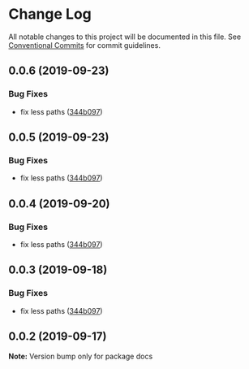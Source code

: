 # Change Log

All notable changes to this project will be documented in this file.
See [Conventional Commits](https://conventionalcommits.org) for commit guidelines.

## 0.0.6 (2019-09-23)


### Bug Fixes

* fix less paths ([344b097](https://gitlab.synerise.com/Frontend/synerise-design/commit/344b097))





## 0.0.5 (2019-09-23)


### Bug Fixes

* fix less paths ([344b097](https://gitlab.synerise.com/Frontend/synerise-design/commit/344b097))





## 0.0.4 (2019-09-20)


### Bug Fixes

* fix less paths ([344b097](https://gitlab.synerise.com/Frontend/synerise-design/commit/344b097))





## 0.0.3 (2019-09-18)


### Bug Fixes

* fix less paths ([344b097](https://gitlab.synerise.com/Frontend/ds/commit/344b097))





## 0.0.2 (2019-09-17)

**Note:** Version bump only for package docs
